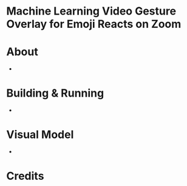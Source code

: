 # Machine Learning Video Gesture Overlay for Emoji Reacts on Zoom
# About
- 
# Building & Running
- 
# Visual Model
- 
# Credits
